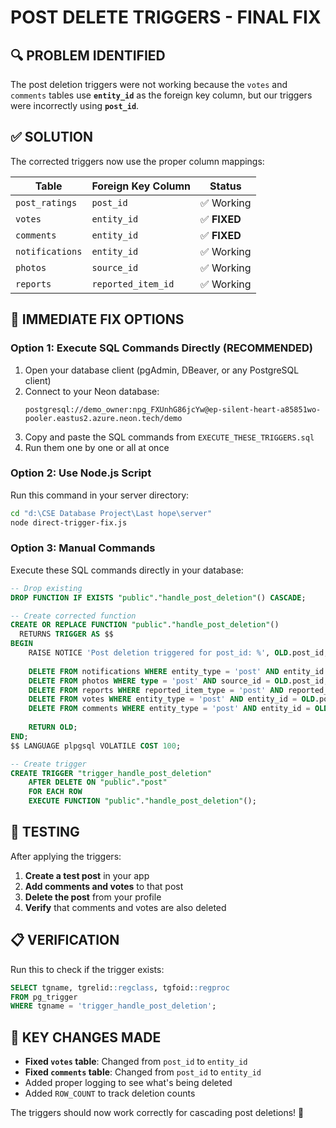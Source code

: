 # POST DELETE TRIGGERS - FINAL FIX

## 🔍 PROBLEM IDENTIFIED
The post deletion triggers were not working because the `votes` and `comments` tables use **`entity_id`** as the foreign key column, but our triggers were incorrectly using **`post_id`**.

## ✅ SOLUTION
The corrected triggers now use the proper column mappings:

| Table | Foreign Key Column | Status |
|-------|-------------------|---------|
| `post_ratings` | `post_id` | ✅ Working |
| `votes` | `entity_id` | ✅ **FIXED** |
| `comments` | `entity_id` | ✅ **FIXED** |
| `notifications` | `entity_id` | ✅ Working |
| `photos` | `source_id` | ✅ Working |
| `reports` | `reported_item_id` | ✅ Working |

## 🚀 IMMEDIATE FIX OPTIONS

### Option 1: Execute SQL Commands Directly (RECOMMENDED)
1. Open your database client (pgAdmin, DBeaver, or any PostgreSQL client)
2. Connect to your Neon database: 
   ```
   postgresql://demo_owner:npg_FXUnhG86jcYw@ep-silent-heart-a85851wo-pooler.eastus2.azure.neon.tech/demo
   ```
3. Copy and paste the SQL commands from `EXECUTE_THESE_TRIGGERS.sql`
4. Run them one by one or all at once

### Option 2: Use Node.js Script
Run this command in your server directory:
```bash
cd "d:\CSE Database Project\Last hope\server"
node direct-trigger-fix.js
```

### Option 3: Manual Commands
Execute these SQL commands directly in your database:

```sql
-- Drop existing
DROP FUNCTION IF EXISTS "public"."handle_post_deletion"() CASCADE;

-- Create corrected function
CREATE OR REPLACE FUNCTION "public"."handle_post_deletion"()
  RETURNS TRIGGER AS $$
BEGIN
    RAISE NOTICE 'Post deletion triggered for post_id: %', OLD.post_id;
    
    DELETE FROM notifications WHERE entity_type = 'post' AND entity_id = OLD.post_id;
    DELETE FROM photos WHERE type = 'post' AND source_id = OLD.post_id;
    DELETE FROM reports WHERE reported_item_type = 'post' AND reported_item_id = OLD.post_id;
    DELETE FROM votes WHERE entity_type = 'post' AND entity_id = OLD.post_id;
    DELETE FROM comments WHERE entity_type = 'post' AND entity_id = OLD.post_id;
    
    RETURN OLD;
END;
$$ LANGUAGE plpgsql VOLATILE COST 100;

-- Create trigger
CREATE TRIGGER "trigger_handle_post_deletion"
    AFTER DELETE ON "public"."post"
    FOR EACH ROW
    EXECUTE FUNCTION "public"."handle_post_deletion"();
```

## 🧪 TESTING
After applying the triggers:

1. **Create a test post** in your app
2. **Add comments and votes** to that post
3. **Delete the post** from your profile
4. **Verify** that comments and votes are also deleted

## 📋 VERIFICATION
Run this to check if the trigger exists:
```sql
SELECT tgname, tgrelid::regclass, tgfoid::regproc 
FROM pg_trigger 
WHERE tgname = 'trigger_handle_post_deletion';
```

## 🎯 KEY CHANGES MADE
- **Fixed `votes` table**: Changed from `post_id` to `entity_id`
- **Fixed `comments` table**: Changed from `post_id` to `entity_id`
- Added proper logging to see what's being deleted
- Added `ROW_COUNT` to track deletion counts

The triggers should now work correctly for cascading post deletions! 🎉
